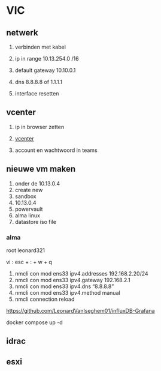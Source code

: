 # VIC 
## netwerk
1. verbinden met kabel

2. ip in range 10.13.254.0 /16 

3. default gateway 10.10.0.1

4. dns 8.8.8.8 of 1.1.1.1

5. interface resetten

## vcenter
1. ip in browser zetten

2. [vcenter](10.13.0.50)

3. account en wachtwoord in teams

## nieuwe vm maken
1. onder de 10.13.0.4
2. create new 
3. sandbox
4. 10.13.0.4
5. powervault
6. alma linux
7. datastore iso file

### alma
root leonard321

vi : esc + : + w + q

1. nmcli con mod ens33 ipv4.addresses 192.168.2.20/24    
2. nmcli con mod ens33 ipv4.gateway 192.168.2.1
3. nmcli con mod ens33 ipv4.dns “8.8.8.8”
4. nmcli con mod ens33 ipv4.method manual
5. nmcli connection reload

https://github.com/LeonardVanIseghem01/influxDB-Grafana

docker compose up -d 

## idrac


## esxi